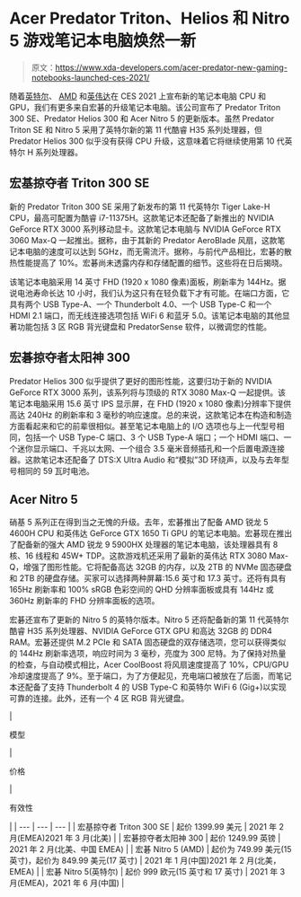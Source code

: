 # Acer Predator Triton、Helios 和 Nitro 5 游戏笔记本电脑焕然一新

> 原文：<https://www.xda-developers.com/acer-predator-new-gaming-notebooks-launched-ces-2021/>

随着[英特尔](https://www.xda-developers.com/intel-11th-gen-vpro-h-series-mobile-processors-launched/)、 [AMD](https://www.xda-developers.com/amd-ryzen-5000-mobile-7nm-zen-3/) 和[英伟达](https://www.xda-developers.com/nvidia-geforce-rtx-30-series-mobile-gpus-for-laptops-officially-announced/)在 CES 2021 上宣布新的笔记本电脑 CPU 和 GPU，我们有更多来自宏碁的升级笔记本电脑。该公司宣布了 Predator Triton 300 SE、Predator Helios 300 和 Acer Nitro 5 的更新版本。虽然 Predator Triton SE 和 Nitro 5 采用了英特尔新的第 11 代酷睿 H35 系列处理器，但 Predator Helios 300 似乎没有获得 CPU 升级，这意味着它将继续使用第 10 代英特尔 H 系列处理器。

## 宏基掠夺者 Triton 300 SE

新的 Predator Triton 300 SE 采用了新发布的第 11 代英特尔 Tiger Lake-H CPU，最高可配置为酷睿 i7-11375H。这款笔记本还配备了新推出的 NVIDIA GeForce RTX 3000 系列移动显卡。这款笔记本电脑与 NVIDIA GeForce RTX 3060 Max-Q 一起推出。据称，由于其新的 Predator AeroBlade 风扇，这款笔记本电脑的速度可以达到 5GHz，而无需流汗。据称，与前代产品相比，宏碁的散热性能提高了 10%。宏碁尚未透露内存和存储配置的细节。这些将在日后揭晓。

该笔记本电脑采用 14 英寸 FHD (1920 x 1080 像素)面板，刷新率为 144Hz。据说电池寿命长达 10 小时，我们认为这只有在轻负载下才有可能。在端口方面，它具有两个 USB Type-A、一个 Thunderbolt 4.0、一个 USB Type-C 和一个 HDMI 2.1 端口，而无线连接选项包括 WiFi 6 和蓝牙 5.0。该笔记本电脑的其他显著功能包括 3 区 RGB 背光键盘和 PredatorSense 软件，以微调您的性能。

## 宏碁掠夺者太阳神 300

Predator Helios 300 似乎提供了更好的图形性能，这要归功于新的 NVIDIA GeForce RTX 3000 系列，该系列将与顶级的 RTX 3080 Max-Q 一起提供。该笔记本电脑采用 15.6 英寸 IPS 显示屏，在 FHD (1920 x 1080 像素)分辨率下提供高达 240Hz 的刷新率和 3 毫秒的响应速度。总的来说，这款笔记本在构造和制造方面看起来和它的前辈很相似。甚至笔记本电脑上的 I/O 选项也与上一代型号相同，包括一个 USB Type-C 端口、3 个 USB Type-A 端口；一个 HDMI 端口、一个迷你显示端口、千兆以太网、一个组合 3.5 毫米音频插孔和一个后置电源连接器。这款笔记本还配备了 DTS:X Ultra Audio 和“模拟”3D 环绕声，以及与去年型号相同的 59 瓦时电池。

## Acer Nitro 5

硝基 5 系列正在得到当之无愧的升级。去年，宏碁推出了配备 AMD 锐龙 5 4600H CPU 和英伟达 GeForce GTX 1650 Ti GPU 的笔记本电脑。宏碁现在推出了配备新的强大 AMD 锐龙 9 5900HX 处理器的笔记本电脑，该处理器具有 8 核、16 线程和 45W+ TDP。这款游戏机还采用了最新的英伟达 RTX 3080 Max-Q，增强了图形性能。它将配备高达 32GB 的内存，以及 2TB 的 NVMe 固态硬盘和 2TB 的硬盘存储。买家可以选择两种屏幕:15.6 英寸和 17.3 英寸。还将有具有 165Hz 刷新率和 100% sRGB 色彩空间的 QHD 分辨率面板或具有 144Hz 或 360Hz 刷新率的 FHD 分辨率面板的选项。

宏碁还宣布了更新的 Nitro 5 的英特尔版本。Nitro 5 还将配备新的第 11 代英特尔酷睿 H35 系列处理器、NVIDIA GeForce GTX GPU 和高达 32GB 的 DDR4 RAM。宏碁还提供 M.2 PCIe 和 SATA 固态硬盘的双存储选项，您可以获得类似的 144Hz 刷新率选项，响应时间为 3 毫秒，亮度为 300 尼特。为了保持对热量的检查，与自动模式相比，Acer CoolBoost 将风扇速度提高了 10%，CPU/GPU 冷却速度提高了 9%。至于端口，为了方便起见，充电端口被放在了后面，而笔记本还配备了支持 Thunderbolt 4 的 USB Type-C 和英特尔 WiFi 6 (Gig+)以实现可靠的连接。此外，还有一个 4 区 RGB 背光键盘。

| 

模型

 | 

价格

 | 

有效性

 |
| --- | --- | --- |
| 宏基掠夺者 Triton 300 SE | 起价 1399.99 美元 | 2021 年 2 月(EMEA)2021 年 3 月(北美) |
| 宏碁掠夺者太阳神 300 | 起价 1249.99 英镑 | 2021 年 2 月(北美、中国 EMEA) |
| 宏碁 Nitro 5 (AMD) | 起价为 749.99 美元(15 英寸)，起价为 849.99 美元(17 英寸) | 2021 年 1 月(中国)2021 年 2 月(北美，EMEA) |
| 宏碁 Nitro 5(英特尔) | 起价 999 欧元(15 英寸和 17 英寸) | 2021 年 3 月(EMEA)，2021 年 6 月(中国) |